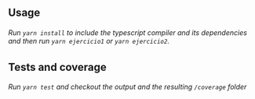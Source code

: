 ## Usage

###### Run `yarn install` to include the typescript compiler and its dependencies and then run `yarn ejercicio1` or `yarn ejercicio2`.

## Tests and coverage

###### Run `yarn test` and checkout the output and the resulting `/coverage` folder